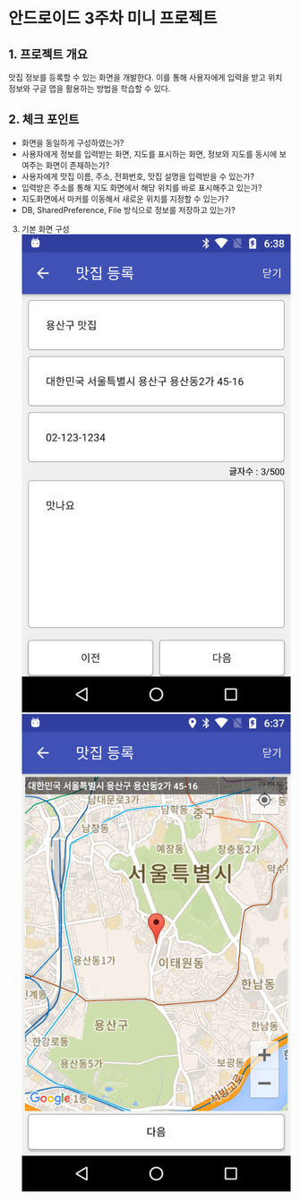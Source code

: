 # 안드로이드 3주차 미니 프로젝트

## 1. 프로젝트 개요
맛집 정보를 등록할 수 있는 화면을 개발한다. 이를 통해 사용자에게 입력을 받고 위치 정보와 구글 맵을 활용하는 방법을 학습할 수 있다.
 
## 2. 체크 포인트
* 화면을 동일하게 구성하였는가?
* 사용자에게 정보를 입력받는 화면, 지도를 표시하는 화면, 정보와 지도를 동시에 보여주는 화면이 존재하는가?
* 사용자에게 맛집 이름, 주소, 전화번호, 맛집 설명을 입력받을 수 있는가?
* 입력받은 주소를 통해 지도 화면에서 해당 위치를 바로 표시해주고 있는가?
* 지도화면에서 마커를 이동해서 새로운 위치를 지정할 수 있는가?
* DB, SharedPreference, File 방식으로 정보를 저장하고 있는가?

3. 기본 화면 구성
![이미지](p3_1.png) ![이미지](p3_2.png)